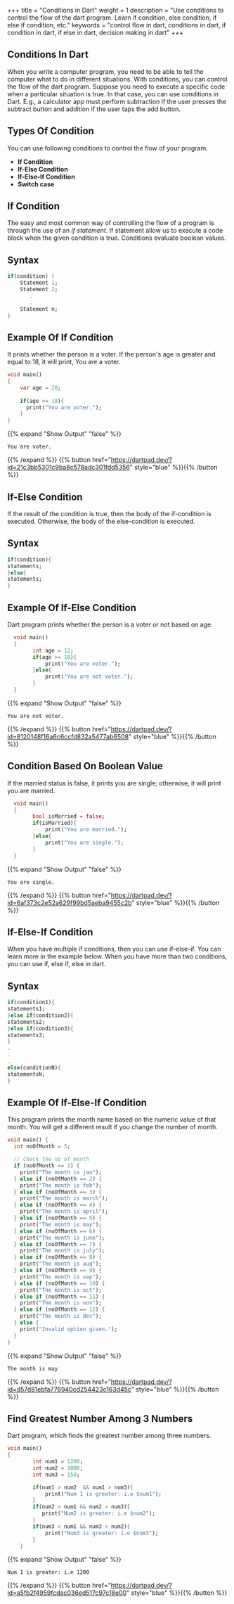
+++
title = "Conditions in Dart"
weight = 1
description = "Use conditions to control the flow of the dart program. Learn if condition, else condition, if else if condition, etc."
keywords = "control flow in dart, conditions in dart, if condition in dart, if else in dart, decision making in dart"
+++

## Conditions In Dart
When you write a computer program, you need to be able to tell the computer what to do in different situations. With conditions, you can control the flow of the dart program. Suppose you need to execute a specific code when a particular situation is true. In that case, you can use conditions in Dart. E.g., a calculator app must perform subtraction if the user presses the subtract button and addition if the user taps the add button.

## Types Of Condition
You can use following conditions to control the flow of your program.
*   **If Condition**
*   **If-Else Condition**
*   **If-Else-If Condition**
*   **Switch case**

## If Condition 
The easy and most common way of controlling the flow of a program is through the use of an *if statement*. If statement allow us to execute a code block when the given condition is true. Conditions evaluate boolean values. 

## Syntax
```dart
if(condition) {
    Statement 1;
    Statement 2;
       .
       .
    Statement n;
}
``` 
## Example Of If Condition
It prints whether the person is a voter. If the person's age is greater and equal to 18, it will print, You are a voter.
```dart
void main()
{
    var age = 20;
    
    if(age >= 18){
      print("You are voter.");
    }
}
```
{{% expand "Show Output" "false" %}}
````plaintext
You are voter.
````
{{% /expand %}}
{{% button href="https://dartpad.dev/?id=21c3bb5301c9ba8c578adc301fdd5356" style="blue" %}}{{% /button %}}

## If-Else Condition
If the result of the condition is true, then the body of the if-condition is executed. Otherwise, the body of the else-condition is executed.

## Syntax
```dart
if(condition){
statements;
}else{
statements;
}
```
## Example Of If-Else Condition
Dart program prints whether the person is a voter or not based on age.

```dart
  void main()
  {
        int age = 12;
        if(age >= 18){
            print("You are voter.");
        }else{
            print("You are not voter.");
        }
  }
```
{{% expand "Show Output" "false" %}}
````plaintext
You are not voter.
````
{{% /expand %}}
{{% button href="https://dartpad.dev/?id=8120148f16a6c6ccfd832a5477ab6508" style="blue" %}}{{% /button %}}

## Condition Based On Boolean Value
If the married status is false, it prints you are single; otherwise, it will print you are married.
```dart
  void main()
  {
        bool isMarried = false;
        if(isMarried){
            print("You are married.");
        }else{
            print("You are single.");
        }
  }
```
{{% expand "Show Output" "false" %}}
````plaintext
You are single.
````
{{% /expand %}}
{{% button href="https://dartpad.dev/?id=6af373c2e52a629f99bd5aeba9455c2b" style="blue" %}}{{% /button %}}

## If-Else-If Condition 
When you have multiple if conditions, then you can use if-else-if. You can learn more in the example below. When you have more than two conditions, you can use if, else if, else in dart. 

## Syntax
```dart
if(condition1){
statements1;
}else if(condition2){
statements2;
}else if(condition3){
statements3;
}
.
.
.
else(conditionN){
statementsN;
}
```

## Example Of If-Else-If Condition
This program prints the month name based on the numeric value of that month. You will get a different result if you change the number of month.

```dart
void main() {
  int noOfMonth = 5;

  // Check the no of month
  if (noOfMonth == 1) {
    print("The month is jan");
  } else if (noOfMonth == 2) {
    print("The month is feb");
  } else if (noOfMonth == 3) {
    print("The month is march");
  } else if (noOfMonth == 4) {
    print("The month is april");
  } else if (noOfMonth == 5) {
    print("The month is may");
  } else if (noOfMonth == 6) {
    print("The month is june");
  } else if (noOfMonth == 7) {
    print("The month is july");
  } else if (noOfMonth == 8) {
    print("The month is aug");
  } else if (noOfMonth == 9) {
    print("The month is sep");
  } else if (noOfMonth == 10) {
    print("The month is oct");
  } else if (noOfMonth == 11) {
    print("The month is nov");
  } else if (noOfMonth == 12) {
    print("The month is dec");
  } else {
    print("Invalid option given.");
  }
}
``` 
{{% expand "Show Output" "false" %}}
````plaintext
The month is may
````
{{% /expand %}}
{{% button href="https://dartpad.dev/?id=d57d81ebfa776940cd254423c163d45c" style="blue" %}}{{% /button %}}

## Find Greatest Number Among 3 Numbers
Dart program, which finds the greatest number among three numbers.

```dart
void main()
{
        int num1 = 1200;
        int num2 = 1000;
        int num3 = 150;

        if(num1 > num2  && num1 > num3){
            print("Num 1 is greater: i.e $num1");
        }
        if(num2 > num1 && num2 > num3){
           print("Num2 is greater: i.e $num2");
        }
        if(num3 > num1 && num3 > num2){
            print("Num3 is greater: i.e $num3");
        }
    }

``` 
{{% expand "Show Output" "false" %}}
````plaintext
Num 1 is greater: i.e 1200
````
{{% /expand %}}
{{% button href="https://dartpad.dev/?id=a5fb2f4959fcdac036ed517c97c18e00" style="blue" %}}{{% /button %}}

